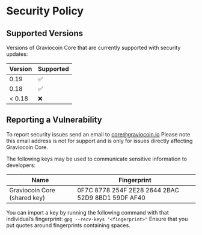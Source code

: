 # Security Policy

## Supported Versions

Versions of Graviocoin Core that are currently supported with security updates:

| Version | Supported          |
| ------- | ------------------ |
| 0.19    | :white_check_mark: |
| 0.18    | :white_check_mark: |
| < 0.18  | :x:                |

## Reporting a Vulnerability

To report security issues send an email to core@graviocoin.io
Please note this email address is not for support and is only for issues directly affecting Graviocoin Core.


The following keys may be used to communicate sensitive information to developers:

| Name | Fingerprint |
|------|-------------|
| Graviocoin Core (shared key) | 0F7C 8778 254F 2E28 2644  2BAC 52D9 8BD1 59DF AF40 |

You can import a key by running the following command with that individual’s fingerprint: `gpg --recv-keys "<fingerprint>"` Ensure that you put quotes around fingerprints containing spaces.
